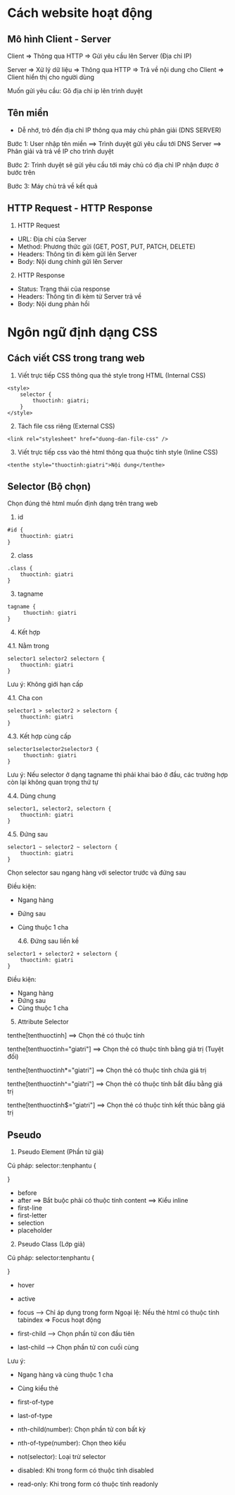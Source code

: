 # Cách website hoạt động

## Mô hình Client - Server

Client => Thông qua HTTP => Gửi yêu cầu lên Server (Địa chỉ IP)

Server => Xử lý dữ liệu => Thông qua HTTP => Trả về nội dung cho Client => Client hiển thị cho người dùng

Muốn gửi yêu cầu: Gõ địa chỉ ip lên trình duyệt

## Tên miền

- Dễ nhớ, trỏ đến địa chỉ IP thông qua máy chủ phân giải (DNS SERVER)

Bước 1: User nhập tên miền ==> Trình duyệt gửi yêu cầu tới DNS Server ==> Phân giải và trả về IP cho trình duyệt

Bước 2: Trình duyệt sẽ gửi yêu cầu tới máy chủ có địa chỉ IP nhận được ở bước trên

Bước 3: Máy chủ trả về kết quả

## HTTP Request - HTTP Response

1. HTTP Request

- URL: Địa chỉ của Server
- Method: Phương thức gửi (GET, POST, PUT, PATCH, DELETE)
- Headers: Thông tin đi kèm gửi lên Server
- Body: Nội dung chính gửi lên Server

2. HTTP Response

- Status: Trạng thái của response
- Headers: Thông tin đi kèm từ Server trả về
- Body: Nội dung phản hồi

# Ngôn ngữ định dạng CSS

## Cách viết CSS trong trang web

1. Viết trực tiếp CSS thông qua thẻ style trong HTML (Internal CSS)

```
<style>
    selector {
        thuoctinh: giatri;
    }
</style>
```

2. Tách file css riêng (External CSS)

```
<link rel="stylesheet" href="duong-dan-file-css" />
```

3. Viết trực tiếp css vào thẻ html thông qua thuộc tính style (Inline CSS)

```
<tenthe style="thuoctinh:giatri">Nội dung</tenthe>
```

## Selector (Bộ chọn)

Chọn đúng thẻ html muốn định dạng trên trang web

1. id

```
#id {
    thuoctinh: giatri
}
```

2. class

```
.class {
    thuoctinh: giatri
}
```

3. tagname

```
tagname {
     thuoctinh: giatri
}
```

4. Kết hợp

4.1. Nằm trong

```
selector1 selector2 selectorn {
    thuoctinh: giatri
}
```

Lưu ý: Không giới hạn cấp

4.1. Cha con

```
selector1 > selector2 > selectorn {
    thuoctinh: giatri
}
```

4.3. Kết hợp cùng cấp

```
selector1selector2selector3 {
     thuoctinh: giatri
}
```

Lưu ý: Nếu selector ở dạng tagname thì phải khai báo ở đầu, các trường hợp còn lại không quan trọng thứ tự

4.4. Dùng chung

```
selector1, selector2, selectorn {
    thuoctinh: giatri
}
```

4.5. Đứng sau

```
selector1 ~ selector2 ~ selectorn {
    thuoctinh: giatri
}
```

Chọn selector sau ngang hàng với selector trước và đứng sau

Điều kiện:

- Ngang hàng
- Đứng sau
- Cùng thuộc 1 cha

  4.6. Đứng sau liền kề

```
selector1 + selector2 + selectorn {
    thuoctinh: giatri
}
```

Điều kiện:

- Ngang hàng
- Đứng sau
- Cùng thuộc 1 cha

5. Attribute Selector

tenthe[tenthuoctinh] ==> Chọn thẻ có thuộc tính

tenthe[tenthuoctinh="giatri"] ==> Chọn thẻ có thuộc tính bằng giá trị (Tuyệt đối)

tenthe[tenthuoctinh*="giatri"] ==> Chọn thẻ có thuộc tính chứa giá trị

tenthe[tenthuoctinh^="giatri"] ==> Chọn thẻ có thuộc tính bắt đầu bằng giá trị

tenthe[tenthuoctinh$="giatri"] ==> Chọn thẻ có thuộc tính kết thúc bằng giá trị

## Pseudo

1. Pseudo Element (Phần tử giả)

Cú pháp: selector::tenphantu {

}

- before
- after
  ==> Bắt buộc phải có thuộc tính content
  ==> Kiểu inline
- first-line
- first-letter
- selection
- placeholder

2. Pseudo Class (Lớp giả)

Cú pháp: selector:tenphantu {

}

- hover
- active
- focus --> Chỉ áp dụng trong form
  Ngoại lệ: Nếu thẻ html có thuộc tính tabindex => Focus hoạt động

- first-child --> Chọn phần tử con đầu tiên
- last-child --> Chọn phần tử con cuối cùng

Lưu ý:

- Ngang hàng và cùng thuộc 1 cha
- Cùng kiểu thẻ

- first-of-type
- last-of-type

- nth-child(number): Chọn phần tử con bất kỳ
- nth-of-type(number): Chọn theo kiểu

- not(selector): Loại trừ selector

- disabled: Khi trong form có thuộc tính disabled

- read-only: Khi trong form có thuộc tính readonly
